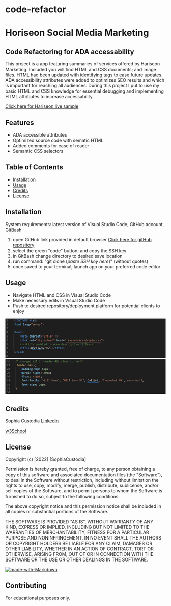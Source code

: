 # code-refactor

# Horiseon Social Media Marketing

## Code Refactoring for ADA accessability 


 This project is a app featuring summaries of services offered by Hariseon Marketing. Included you will find HTML and CSS documents; and image files.
 HTML had been updated with identifying tags to ease future updates.
 ADA accessibility attributes were added to optimizes SEO results and which is important for reaching all audiences. 
 During this project I put to use my basic HTML and CSS knowledge for essential debugging and implementing HTML attributes to increase accessability. 

[Click here for Hariseon live sample](https://sophtron5000.github.io/code-refactor/)

## Features

* ADA accessible attributes
* Optimized source code with sematic HTML
* Added comments for ease of reader
* Semantic CSS selectors

## Table of Contents

* [Installation](#installation)
* [Usage](#usage)
* [Credits](#credits)
* [License](#license)


## Installation


System requirements: latest version of Visual Studio Code, GitHub account, GitBash

1. open GitHub link provided in default browser [Click here for gitHub repository](https://github.com/Sophtron5000/code-refactor/)
2. select the green "code" button; and copy the SSH key
3. in GitBash change directory to desired save location
4. run command: "git clone (*paste SSH key here*)" (without quotes)
5. once saved to your terminal, launch app on your preferred code editor


## Usage 

* Navigate HTML and CSS in Visual Studio Code 
* Make necessary edits in Visual Studio Code
* Push to desired repository/deployment platform for potential clients to enjoy

![HTML Sample](html.PNG)
![Css Sample](css.PNG)

## Credits

Sophia Custodia
[Linkedin](https://www.linkedin.com/in/sophia-custodia/)

[w3School](https://w3schools.com/)


## License

Copyright (c) [2022] [SophiaCustodia]

Permission is hereby granted, free of charge, to any person obtaining a copy
of this software and associated documentation files (the "Software"), to deal
in the Software without restriction, including without limitation the rights
to use, copy, modify, merge, publish, distribute, sublicense, and/or sell
copies of the Software, and to permit persons to whom the Software is
furnished to do so, subject to the following conditions:

The above copyright notice and this permission notice shall be included in all
copies or substantial portions of the Software.

THE SOFTWARE IS PROVIDED "AS IS", WITHOUT WARRANTY OF ANY KIND, EXPRESS OR
IMPLIED, INCLUDING BUT NOT LIMITED TO THE WARRANTIES OF MERCHANTABILITY,
FITNESS FOR A PARTICULAR PURPOSE AND NONINFRINGEMENT. IN NO EVENT SHALL THE
AUTHORS OR COPYRIGHT HOLDERS BE LIABLE FOR ANY CLAIM, DAMAGES OR OTHER
LIABILITY, WHETHER IN AN ACTION OF CONTRACT, TORT OR OTHERWISE, ARISING FROM,
OUT OF OR IN CONNECTION WITH THE SOFTWARE OR THE USE OR OTHER DEALINGS IN THE
SOFTWARE.



[![made-with-Markdown](https://img.shields.io/badge/Made%20with-Markdown-1f425f.svg)](http://commonmark.org)

## Contributing

For educational purposes only.

